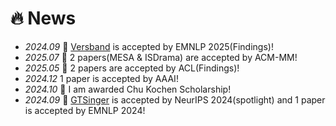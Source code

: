 # 🔥 News
- *2024.09*  🎉 [Versband](https://github.com/AaronZ345/VersBand) is accepted by EMNLP 2025(Findings)!
- *2025.07*  🎉 2 papers(MESA & ISDrama) are accepted by ACM-MM!
- *2025.05*  🎉 2 papers are accepted by ACL(Findings)!
- *2024.12*  1 paper is accepted by AAAI! 
- *2024.10*  🎉 I am awarded Chu Kochen Scholarship! 
- *2024.09*  🎉 [GTSinger](https://github.com/AaronZ345/GTSinger) is accepted by NeurIPS 2024(spotlight) and 1 paper is accepted by EMNLP 2024!
